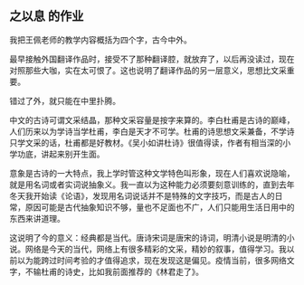 ## 之以息 的作业
我把王佩老师的教学内容概括为四个字，古今中外。

最早接触外国翻译作品时，接受不了那种翻译腔，就放弃了，以后再没读过，现在对照那些大咖，实在太可恨了。这也说明了翻译作品的另一层意义，思想比文采重要。

错过了外，就只能在中里扑腾。

中文的古诗可谓文采结晶，那种文采容量是按字来算的。李白杜甫是古诗的巅峰，人们历来以为学诗当学杜甫，李白是天才不可学。杜甫的诗思想文采兼备，不学诗只学文采的话，杜甫都是好教材。《吴小如讲杜诗》很值得读，作者有相当深的小学功底，讲起来别开生面。

意象是古诗的一大特点，我上学时管这种文学特色叫形象，现在人们喜欢说隐喻，就是用名词或者实词说抽象义。我一直以为这种能力必须要刻意训练的，直到去年冬天我开始读《论语》，发现用名词说话并不是特殊的文字技巧，而是古人的日常，原因可能是古代抽象知识不够，量也不足面也不广，人们只能用生活日用中的东西来讲道理。

这说明了今的意义：经典都是当代。唐诗宋词是唐宋的诗词，明清小说是明清的小说。网络是今天的当代，网络上有很多精彩的文采，精妙的叙事，值得学习。我以前以为能跨过时间考验的才值得追求，现在发现这是偏见。疫情当前，很多网络文字，不输杜甫的诗史，比如我前面推荐的《林君走了》。
